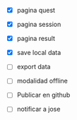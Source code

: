 

 - [x] pagina quest
 - [x] pagina session
 - [x] pagina result
 - [x] save local data
 - [ ] export data
 - [ ] modalidad offline
 - [ ] Publicar en github
 - [ ] notificar a jose


